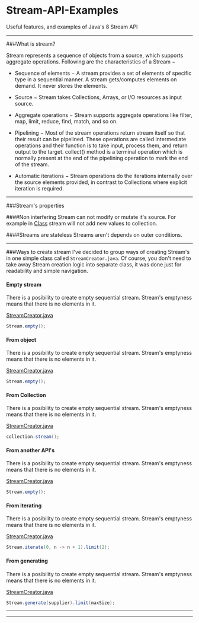 # Stream-API-Examples
Useful features, and examples of Java's 8 Stream API

---

###What is stream?

Stream represents a sequence of objects from a source, which supports aggregate operations. Following are the characteristics of a Stream −

* Sequence of elements − A stream provides a set of elements of specific type in a sequential manner. A stream gets/computes elements on demand. It never stores the elements.

* Source − Stream takes Collections, Arrays, or I/O resources as input source.

* Aggregate operations − Stream supports aggregate operations like filter, map, limit, reduce, find, match, and so on.

* Pipelining − Most of the stream operations return stream itself so that their result can be pipelined. These operations are called intermediate operations and their function is to take input, process them, and return output to the target. collect() method is a terminal operation which is normally present at the end of the pipelining operation to mark the end of the stream.

* Automatic iterations − Stream operations do the iterations internally over the source elements provided, in contrast to Collections where explicit iteration is required.

---

###Stream's properties

####Non interfering
Stream can not modify or mutate it's source. For example in [Class]() stream will not add new values to collection.

####Streams are stateless
Streams aren't depends on outer conditions. 

---

###Ways to create stream
I've decided to group ways of creating Stream's in one simple class called `StreamCreator.java`.
Of course, you don't need to take away Stream creation logic into separate class, it was done just for readability and simple navigation.

#### Empty stream
There is a posibility to create empty sequential stream. Stream's emptyness means that there is no elements in it.

[StreamCreator.java](https://github.com/vlsidlyarevich/Stream-API-Examples/blob/master/src/main/java/com/github/vlsidlyarevich/stream/api/examples/creating/StreamCreator.java#L11)
```java
Stream.empty();
```

#### From object
There is a posibility to create empty sequential stream. Stream's emptyness means that there is no elements in it.

[StreamCreator.java](https://github.com/vlsidlyarevich/Stream-API-Examples/blob/master/src/main/java/com/github/vlsidlyarevich/stream/api/examples/creating/StreamCreator.java#L11)
```java
Stream.empty();
```


#### From Collection
There is a posibility to create empty sequential stream. Stream's emptyness means that there is no elements in it.

[StreamCreator.java](https://github.com/vlsidlyarevich/Stream-API-Examples/blob/master/src/main/java/com/github/vlsidlyarevich/stream/api/examples/creating/StreamCreator.java#L11)
```java
collection.stream();
```

#### From another API's
There is a posibility to create empty sequential stream. Stream's emptyness means that there is no elements in it.

[StreamCreator.java](https://github.com/vlsidlyarevich/Stream-API-Examples/blob/master/src/main/java/com/github/vlsidlyarevich/stream/api/examples/creating/StreamCreator.java#L11)
```java
Stream.empty();
```

#### From iterating
There is a posibility to create empty sequential stream. Stream's emptyness means that there is no elements in it.

[StreamCreator.java](https://github.com/vlsidlyarevich/Stream-API-Examples/blob/master/src/main/java/com/github/vlsidlyarevich/stream/api/examples/creating/StreamCreator.java#L11)
```java
Stream.iterate(0, n -> n + 1).limit(2);
```

#### From generating
There is a posibility to create empty sequential stream. Stream's emptyness means that there is no elements in it.

[StreamCreator.java](https://github.com/vlsidlyarevich/Stream-API-Examples/blob/master/src/main/java/com/github/vlsidlyarevich/stream/api/examples/creating/StreamCreator.java#L11)
```java
Stream.generate(supplier).limit(maxSize);
```

---


---